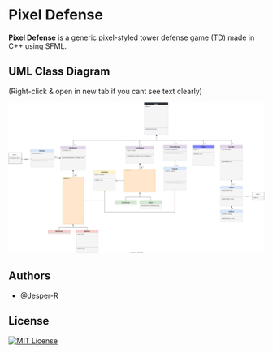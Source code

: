 


# Pixel Defense

**Pixel Defense** is a generic pixel-styled tower defense game (TD) made in C++ using SFML.
## UML Class Diagram
(Right-click & open in new tab if you cant see text clearly)

![Class Diagram](PixelDefenseFinal.drawio.svg)


## Authors

- [@Jesper-R](https://github.com/Jesper-R)


## License

[![MIT License](https://img.shields.io/badge/License-MIT-green.svg)](https://choosealicense.com/licenses/mit/)

